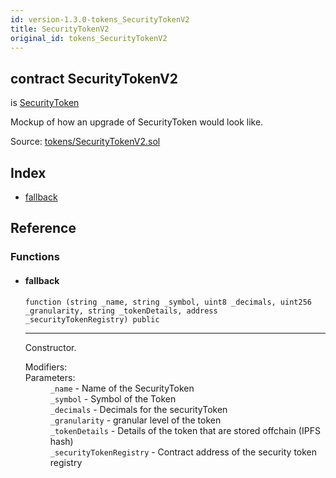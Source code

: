 ```yaml
---
id: version-1.3.0-tokens_SecurityTokenV2
title: SecurityTokenV2
original_id: tokens_SecurityTokenV2
---
```


<div class="contract-doc"><div class="contract"><h2 class="contract-header"><span class="contract-kind">contract</span> SecurityTokenV2</h2><p class="base-contracts"><span>is</span> <a href="tokens_SecurityToken.html">SecurityToken</a></p><p class="description">Mockup of how an upgrade of SecurityToken would look like.</p><div class="source">Source: <a href="git+https://github.com/PolymathNetwork/polymath-core/blob/v1.3.3/contracts/tokens/SecurityTokenV2.sol" target="_blank">tokens/SecurityTokenV2.sol</a></div></div><div class="index"><h2>Index</h2><ul><li><a href="tokens_SecurityTokenV2.html#">fallback</a></li></ul></div><div class="reference"><h2>Reference</h2><div class="functions"><h3>Functions</h3><ul><li><div class="item function"><span id="fallback" class="anchor-marker"></span><h4 class="name">fallback</h4><div class="body"><code class="signature">function <strong></strong><span>(string _name, string _symbol, uint8 _decimals, uint256 _granularity, string _tokenDetails, address _securityTokenRegistry) </span><span>public </span></code><hr/><div class="description"><p>Constructor.</p></div><dl><dt><span class="label-modifiers">Modifiers:</span></dt><dd></dd><dt><span class="label-parameters">Parameters:</span></dt><dd><div><code>_name</code> - Name of the SecurityToken</div><div><code>_symbol</code> - Symbol of the Token</div><div><code>_decimals</code> - Decimals for the securityToken</div><div><code>_granularity</code> - granular level of the token</div><div><code>_tokenDetails</code> - Details of the token that are stored offchain (IPFS hash)</div><div><code>_securityTokenRegistry</code> - Contract address of the security token registry</div></dd></dl></div></div></li></ul></div></div></div>
